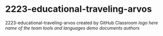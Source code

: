 # 2223-educational-traveling-arvos
2223-educational-traveling-arvos created by GitHub Classroom
*logo here*
*name of the team*
*tools and languages*
*demo*
*documents*
*authors*

